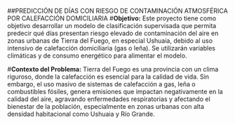##PREDICCIÓN DE DÍAS CON RIESGO DE CONTAMINACIÓN ATMOSFÉRICA POR CALEFACCIÓN DOMICILIARIA
#**Objetivo:**
Este proyecto tiene como objetivo desarrollar un modelo de clasificación supervisada que permita predecir qué días presentan riesgo elevado de contaminación del aire en zonas urbanas de Tierra del Fuego, en especial Ushuaia, debido al uso intensivo de calefacción domiciliaria (gas o leña). Se utilizarán variables climáticas y de consumo energético para alimentar el modelo.

#**Contexto del Problema:**
Tierra del Fuego es una provincia con un clima riguroso, donde la calefacción es esencial para la calidad de vida. Sin embargo, el uso masivo de sistemas de calefacción a gas, leña o combustibles fósiles, genera emisiones que impactan negativamente en la calidad del aire, agravando enfermedades respiratorias y afectando el bienestar de la población, especialmente en zonas urbanas con alta densidad habitacional como Ushuaia y Río Grande.
